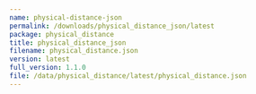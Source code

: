```yaml
---
name: physical-distance-json
permalink: /downloads/physical_distance_json/latest
package: physical_distance
title: physical_distance_json
filename: physical_distance.json
version: latest
full_version: 1.1.0
file: /data/physical_distance/latest/physical_distance.json
---
```

